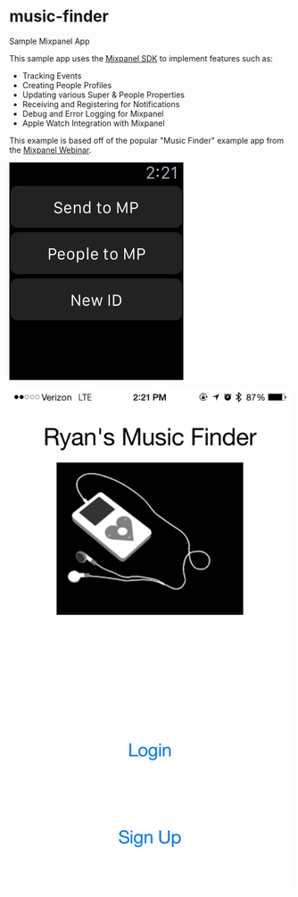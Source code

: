 # music-finder
Sample Mixpanel App

This sample app uses the [Mixpanel SDK](https://github.com/mixpanel/mixpanel-iphone/) to implement features such as:

- Tracking Events
- Creating People Profiles
- Updating various Super & People Properties
- Receiving and Registering for Notifications
- Debug and Error Logging for Mixpanel
- Apple Watch Integration with Mixpanel

This example is based off of the popular "Music Finder" example app from the [Mixpanel Webinar](https://mixpanel.com/help/questions/articles/webinar-resource-page).

![](AppleWatch.png)

![](iPhone.png)
